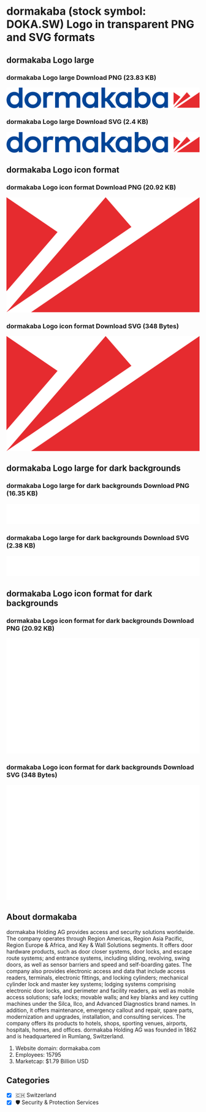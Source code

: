 # dormakaba (stock symbol: DOKA.SW) Logo in transparent PNG and SVG formats

## dormakaba Logo large

### dormakaba Logo large Download PNG (23.83 KB)

![dormakaba Logo large Download PNG (23.83 KB)](/img/orig/DOKA.SW_BIG-c3a28fef.png)

### dormakaba Logo large Download SVG (2.4 KB)

![dormakaba Logo large Download SVG (2.4 KB)](/img/orig/DOKA.SW_BIG-c9d61d00.svg)

## dormakaba Logo icon format

### dormakaba Logo icon format Download PNG (20.92 KB)

![dormakaba Logo icon format Download PNG (20.92 KB)](/img/orig/DOKA.SW-3c0b2afc.png)

### dormakaba Logo icon format Download SVG (348 Bytes)

![dormakaba Logo icon format Download SVG (348 Bytes)](/img/orig/DOKA.SW-6cb09932.svg)

## dormakaba Logo large for dark backgrounds

### dormakaba Logo large for dark backgrounds Download PNG (16.35 KB)

![dormakaba Logo large for dark backgrounds Download PNG (16.35 KB)](/img/orig/DOKA.SW_BIG.D-0c6e2c60.png)

### dormakaba Logo large for dark backgrounds Download SVG (2.38 KB)

![dormakaba Logo large for dark backgrounds Download SVG (2.38 KB)](/img/orig/DOKA.SW_BIG.D-63c576dd.svg)

## dormakaba Logo icon format for dark backgrounds

### dormakaba Logo icon format for dark backgrounds Download PNG (20.92 KB)

![dormakaba Logo icon format for dark backgrounds Download PNG (20.92 KB)](/img/orig/DOKA.SW.D-f0654059.png)

### dormakaba Logo icon format for dark backgrounds Download SVG (348 Bytes)

![dormakaba Logo icon format for dark backgrounds Download SVG (348 Bytes)](/img/orig/DOKA.SW.D-4320cff4.svg)

## About dormakaba

dormakaba Holding AG provides access and security solutions worldwide. The company operates through Region Americas, Region Asia Pacific, Region Europe & Africa, and Key & Wall Solutions segments. It offers door hardware products, such as door closer systems, door locks, and escape route systems; and entrance systems, including sliding, revolving, swing doors, as well as sensor barriers and speed and self-boarding gates. The company also provides electronic access and data that include access readers, terminals, electronic fittings, and locking cylinders; mechanical cylinder lock and master key systems; lodging systems comprising electronic door locks, and perimeter and facility readers, as well as mobile access solutions; safe locks; movable walls; and key blanks and key cutting machines under the Silca, Ilco, and Advanced Diagnostics brand names. In addition, it offers maintenance, emergency callout and repair, spare parts, modernization and upgrades, installation, and consulting services. The company offers its products to hotels, shops, sporting venues, airports, hospitals, homes, and offices. dormakaba Holding AG was founded in 1862 and is headquartered in Rumlang, Switzerland.

1. Website domain: dormakaba.com
2. Employees: 15795
3. Marketcap: $1.79 Billion USD


## Categories
- [x] 🇨🇭 Switzerland
- [x] 🛡️ Security & Protection Services
